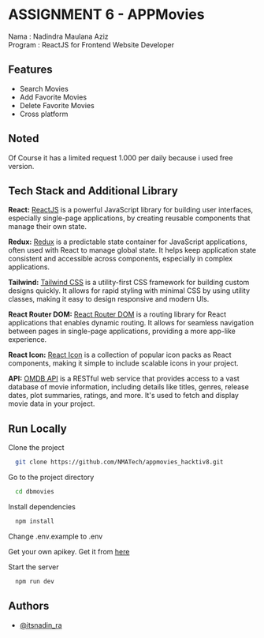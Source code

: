 
# ASSIGNMENT 6 - APPMovies
Nama    : Nadindra Maulana Aziz <br>
Program : ReactJS for Frontend Website Developer

## Features

- Search Movies
- Add Favorite Movies
- Delete Favorite Movies
- Cross platform

## Noted
Of Course it has a limited request 1.000 per daily because i used free version.
## Tech Stack and Additional Library

**React:** [ReactJS](https://react.dev/) is a powerful JavaScript library for building user interfaces, especially single-page applications, by creating reusable components that manage their own state.

**Redux:** [Redux](https://redux.js.org/) is a predictable state container for JavaScript applications, often used with React to manage global state. It helps keep application state consistent and accessible across components, especially in complex applications.

**Tailwind:** [Tailwind CSS](https://tailwindcss.com/) is a utility-first CSS framework for building custom designs quickly. It allows for rapid styling with minimal CSS by using utility classes, making it easy to design responsive and modern UIs.

**React Router DOM:** [React Router DOM](https://reactrouter.com/en/main) is a routing library for React applications that enables dynamic routing. It allows for seamless navigation between pages in single-page applications, providing a more app-like experience.

**React Icon:** [React Icon](https://react-icons.github.io/react-icons/) is a collection of popular icon packs as React components, making it simple to include scalable icons in your project.

**API:** [OMDB API](https://www.omdbapi.com/) is a RESTful web service that provides access to a vast database of movie information, including details like titles, genres, release dates, plot summaries, ratings, and more. It's used to fetch and display movie data in your project.


## Run Locally

Clone the project

```bash
  git clone https://github.com/NMATech/appmovies_hacktiv8.git
```

Go to the project directory

```bash
  cd dbmovies
```

Install dependencies

```bash
  npm install
```
Change .env.example to .env

Get your own apikey. Get it from [here](https://www.omdbapi.com/apikey.aspx)

Start the server

```bash
  npm run dev
```


## Authors

- [@itsnadin_ra](https://www.instagram.com/@itsnadin_ra)
